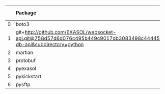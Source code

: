 <!-- markdown-link-check-disable -->

|    | Package                                                                                                                       | Version in 5.0.0     | Version in 6.0.0     | Status   |
|---:|:------------------------------------------------------------------------------------------------------------------------------|:---------------------|:---------------------|:---------|
|  0 | boto3                                                                                                                         | 1.17.96              | 1.17.96              |          |
|  1 | git+http://github.com/EXASOL/websocket-api.git@758d57d6d076c495b449c9017db3083498c44445#egg=exasol-db-api&subdirectory=python | No version specified | No version specified |          |
|  2 | martian                                                                                                                       | 1.4                  | 1.4                  |          |
|  3 | protobuf                                                                                                                      | 3.17.3               | 3.17.3               |          |
|  4 | pyexasol                                                                                                                      | 0.20.0               | 0.20.0               |          |
|  5 | pykickstart                                                                                                                   | 3.33                 | 3.33                 |          |
|  6 | pysftp                                                                                                                        | 0.2.9                | 0.2.9                |          |